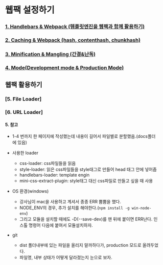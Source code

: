 # 웹팩 설정하기

### [1. Handlebars & Webpack (템플릿엔진을 웹팩과 함께 활용하기)](https://bit.ly/2EocDmZ)

### [2. Caching & Webpack (hash, contenthash, chunkhash)](https://bit.ly/34C86aZ)

### [3. Minification & Mangling (간결&난독)](https://bit.ly/2YVE12L)

### [4. Mode(Development mode & Production Mode)](https://bit.ly/3jdugV4)

## 웹팩 활용하기

### [5. File Loader]

### [6. URL Loader]

#### 5. 참고

- 1-4 번까지 한 페이지에 작성했는데 내용이 길어서 파일별로 분할했음.(docs폴더에 있음)

- 사용한 loader
  - css-loader: css파일들을 읽음
  - style-loader: 읽은 css파일들을 style태그로 만들어 head 태그 안에 넣어줌
  - handlebars-loader: template engin
  - mini-css-extract-plugin: style태그 대신 css파일로 만들고 싶을 때 사용
- OS 환경(windows)

  - 강사님이 mac을 사용하고 계셔서 종종 ERR 뿜뿜을 했다.
  - NODE_ENV의 경우, 추가 설치를 해야한다.(`npm install -g win-node-env`)
  - 그리고 모듈을 설치할 때에도 -D(--save-dev)를 맨 뒤에 붙이면 ERR난다. 인스톨 명령어 다음에 붙여서 모듈설치하자.

- git
  - dist 폴더내부에 있는 파일을 올리지 말까하다가, production 모드로 올려두었다.
  - 파일명, 내부 상태가 어떻게 달라졌는지 눈으로 보자.
